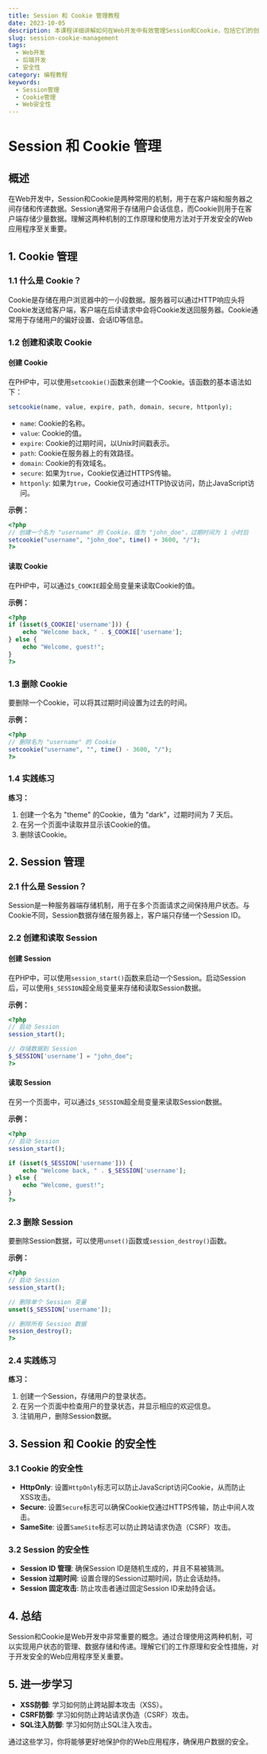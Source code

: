 ```yaml
---
title: Session 和 Cookie 管理教程
date: 2023-10-05
description: 本课程详细讲解如何在Web开发中有效管理Session和Cookie，包括它们的创建、使用和安全性。
slug: session-cookie-management
tags:
  - Web开发
  - 后端开发
  - 安全性
category: 编程教程
keywords:
  - Session管理
  - Cookie管理
  - Web安全性
---
```


# Session 和 Cookie 管理

## 概述

在Web开发中，Session和Cookie是两种常用的机制，用于在客户端和服务器之间存储和传递数据。Session通常用于存储用户会话信息，而Cookie则用于在客户端存储少量数据。理解这两种机制的工作原理和使用方法对于开发安全的Web应用程序至关重要。

## 1. Cookie 管理

### 1.1 什么是 Cookie？

Cookie是存储在用户浏览器中的一小段数据。服务器可以通过HTTP响应头将Cookie发送给客户端，客户端在后续请求中会将Cookie发送回服务器。Cookie通常用于存储用户的偏好设置、会话ID等信息。

### 1.2 创建和读取 Cookie

#### 创建 Cookie

在PHP中，可以使用`setcookie()`函数来创建一个Cookie。该函数的基本语法如下：

```php
setcookie(name, value, expire, path, domain, secure, httponly);
```

- `name`: Cookie的名称。
- `value`: Cookie的值。
- `expire`: Cookie的过期时间，以Unix时间戳表示。
- `path`: Cookie在服务器上的有效路径。
- `domain`: Cookie的有效域名。
- `secure`: 如果为`true`，Cookie仅通过HTTPS传输。
- `httponly`: 如果为`true`，Cookie仅可通过HTTP协议访问，防止JavaScript访问。

**示例：**

```php
<?php
// 创建一个名为 "username" 的 Cookie，值为 "john_doe"，过期时间为 1 小时后
setcookie("username", "john_doe", time() + 3600, "/");
?>
```

#### 读取 Cookie

在PHP中，可以通过`$_COOKIE`超全局变量来读取Cookie的值。

**示例：**

```php
<?php
if (isset($_COOKIE['username'])) {
    echo "Welcome back, " . $_COOKIE['username'];
} else {
    echo "Welcome, guest!";
}
?>
```

### 1.3 删除 Cookie

要删除一个Cookie，可以将其过期时间设置为过去的时间。

**示例：**

```php
<?php
// 删除名为 "username" 的 Cookie
setcookie("username", "", time() - 3600, "/");
?>
```

### 1.4 实践练习

**练习：**

1. 创建一个名为 "theme" 的Cookie，值为 "dark"，过期时间为 7 天后。
2. 在另一个页面中读取并显示该Cookie的值。
3. 删除该Cookie。

## 2. Session 管理

### 2.1 什么是 Session？

Session是一种服务器端存储机制，用于在多个页面请求之间保持用户状态。与Cookie不同，Session数据存储在服务器上，客户端只存储一个Session ID。

### 2.2 创建和读取 Session

#### 创建 Session

在PHP中，可以使用`session_start()`函数来启动一个Session。启动Session后，可以使用`$_SESSION`超全局变量来存储和读取Session数据。

**示例：**

```php
<?php
// 启动 Session
session_start();

// 存储数据到 Session
$_SESSION['username'] = "john_doe";
?>
```

#### 读取 Session

在另一个页面中，可以通过`$_SESSION`超全局变量来读取Session数据。

**示例：**

```php
<?php
// 启动 Session
session_start();

if (isset($_SESSION['username'])) {
    echo "Welcome back, " . $_SESSION['username'];
} else {
    echo "Welcome, guest!";
}
?>
```

### 2.3 删除 Session

要删除Session数据，可以使用`unset()`函数或`session_destroy()`函数。

**示例：**

```php
<?php
// 启动 Session
session_start();

// 删除单个 Session 变量
unset($_SESSION['username']);

// 删除所有 Session 数据
session_destroy();
?>
```

### 2.4 实践练习

**练习：**

1. 创建一个Session，存储用户的登录状态。
2. 在另一个页面中检查用户的登录状态，并显示相应的欢迎信息。
3. 注销用户，删除Session数据。

## 3. Session 和 Cookie 的安全性

### 3.1 Cookie 的安全性

- **HttpOnly**: 设置`HttpOnly`标志可以防止JavaScript访问Cookie，从而防止XSS攻击。
- **Secure**: 设置`Secure`标志可以确保Cookie仅通过HTTPS传输，防止中间人攻击。
- **SameSite**: 设置`SameSite`标志可以防止跨站请求伪造（CSRF）攻击。

### 3.2 Session 的安全性

- **Session ID 管理**: 确保Session ID是随机生成的，并且不易被猜测。
- **Session 过期时间**: 设置合理的Session过期时间，防止会话劫持。
- **Session 固定攻击**: 防止攻击者通过固定Session ID来劫持会话。

## 4. 总结

Session和Cookie是Web开发中非常重要的概念。通过合理使用这两种机制，可以实现用户状态的管理、数据存储和传递。理解它们的工作原理和安全性措施，对于开发安全的Web应用程序至关重要。

## 5. 进一步学习

- **XSS防御**: 学习如何防止跨站脚本攻击（XSS）。
- **CSRF防御**: 学习如何防止跨站请求伪造（CSRF）攻击。
- **SQL注入防御**: 学习如何防止SQL注入攻击。

通过这些学习，你将能够更好地保护你的Web应用程序，确保用户数据的安全。